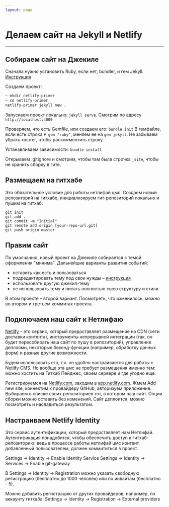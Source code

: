 ```yaml
---
layout: page
---
```


# Делаем сайт на Jekyll и Netlify

---

## Собираем сайт на Джекиле

Сначала нужно установить Ruby, если нет, bundler, и гем Jekyll. [Инструкция](https://jekyllrb.com/docs/installation/)

Создаем проект:

```bash
~ mkdir netlify-primer
~ cd netlify-primer
netlify-primer jekyll new .
```

Запускаем проект локально: `jekyll serve`. Смотрим по адресу `http://localhost:4000`

Проверяем, что есть Gemfile, или создаем его: `bundle init`
В гемфайле, если есть строка `# gem "ruby"`, меняем ее на `gem jekyll`. Не забываем убрать хэштег, чтобы раскомментить строку.

Устанавливаем зависимости: `bundle install`

Открываем .gitignore и смотрим, чтобы там была строчка `_site`, чтобы не хранить сборку в гите.

## Размещаем на гитхабе
Это обязательное условие для работы нетлифай цмс.
Создаем новый репозиторий на гитхабе, инициализируем гит-репозиторий локально и пушим на гитхаб:

```
git init
git add .
git commit -m "Initial"
git remote add origin [your-repo-url.git]
git push origin master
```

## Правим сайт
По умолчанию, новый проект на Джекиле собирается с темой оформления "минима".
Дальнейшие варианты развития событий:
- оставить как есть и пользоваться
- подредактировать тему под свои нужды – [инструкция](https://jekyllrb.com/docs/themes/#overriding-theme-defaults)
- использовать другую джекил-тему
- не использовать тему и писать полностью свою структуру и стили

В этом проекте – второй вариант. Посмотреть, что изменилось, можно во втором и третьем коммитах проекта.

## Подключаем наш сайт к Нетлифаю
[Netlify](https://www.netlify.com) - это сервис, который предоставляет размещение на CDN (сети доставки контента), инструменты непрерывной интеграции (так, он будет пересобирать наш сайт по пушу в репозиторий), управление деплоями, некоторые бекенд-функции (например, обработку данных форм) и разные другие возможности.

Будем использовать его, т.к. он удобно настраивается для работы с Netlify CMS. Но вообще эта цмс не требует размещения именно там: можно хостить на Гитхаб Пейджес, своем сервере и где угодно еще.

Регистрируемся на [Netlify.com](https://www.netlify.com), заходим в [app.netlify.com](https://app.netlify.com).
Жмем Add new site, коннектим к провайдеру GitHub, авторизуем приложение.
Выбираем в списке своих репозиториев тот, в котором наш сайт.
Опции сборки можно оставить без изменений.
Сайт деплоится, можно посмотреть и насладиться результатом.

## Настраиваем Netlify Identity
Это сервис аутентификации, который предоставляет нам Нетлифай. Аутентификация понадобится, чтобы обеспечить доступ к гитхаб-репозиторию: ведь в процессе работы нетлифай цмс контент, добавленный пользователем, должен коммититься в проект.

Settings -> Identity -> Enable Identity Service
Settings -> Identity -> Services -> Enable git-gateway

В Settings -> Identity -> Registration можно указать свободную регистрацию (бесплатно до 1000 человек) или по инвайтам (бесплатно - 5).

Можно добавить регистрацию от других провайдеров, например, по аккаунту гитхаба:
Settings -> Identity -> Registration -> External providers
